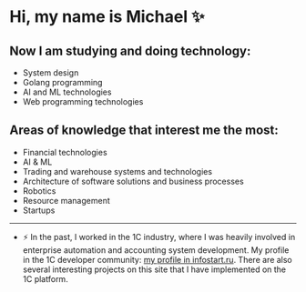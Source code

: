 # Hi, my name is Michael ✨ 

## Now I am studying and doing technology:
* System design
* Golang programming
* AI and ML technologies
* Web programming technologies

## Areas of knowledge that interest me the most:
* Financial technologies
* AI & ML
* Trading and warehouse systems and technologies
* Architecture of software solutions and business processes
* Robotics
* Resource management
* Startups
  


---
* ⚡ In the past, I worked in the 1C industry, where I was heavily involved in enterprise automation and accounting system development. My profile in the 1C developer community: [my profile in infostart.ru](https://infostart.ru/profile/481012). There are also several interesting projects on this site that I have implemented on the 1C platform.


<!--
**idalgo-2021/idalgo-2021** is a ✨ _special_ ✨ repository because its `README.md` (this file) appears on your GitHub profile.

Here are some ideas to get you started:

- 🔭 I’m currently working on ...
- 🌱 I’m currently learning ...
- 👯 I’m looking to collaborate on ...
- 🤔 I’m looking for help with ...
- 💬 Ask me about ...
- 📫 How to reach me: ...
- 😄 Pronouns: ...
- ⚡ Fun fact: ...
-->
